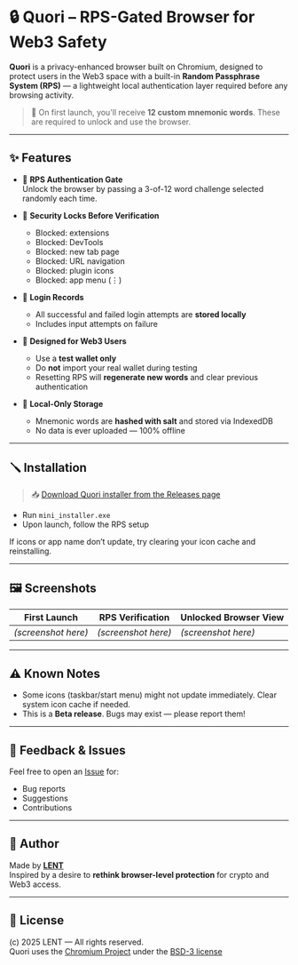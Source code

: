 # 🔒 Quori – RPS-Gated Browser for Web3 Safety

**Quori** is a privacy-enhanced browser built on Chromium, designed to protect users in the Web3 space with a built-in **Random Passphrase System (RPS)** — a lightweight local authentication layer required before any browsing activity.

> 🧠 On first launch, you'll receive **12 custom mnemonic words**. These are required to unlock and use the browser.

---

## ✨ Features

- 🔐 **RPS Authentication Gate**  
  Unlock the browser by passing a 3-of-12 word challenge selected randomly each time.

- 🛑 **Security Locks Before Verification**
  - Blocked: extensions
  - Blocked: DevTools
  - Blocked: new tab page
  - Blocked: URL navigation
  - Blocked: plugin icons
  - Blocked: app menu (⋮)

- 📜 **Login Records**
  - All successful and failed login attempts are **stored locally**
  - Includes input attempts on failure

- 🧪 **Designed for Web3 Users**
  - Use a **test wallet only**
  - Do **not** import your real wallet during testing
  - Resetting RPS will **regenerate new words** and clear previous authentication

- 🔏 **Local-Only Storage**
  - Mnemonic words are **hashed with salt** and stored via IndexedDB
  - No data is ever uploaded — 100% offline

---

## 🪛 Installation

> 📥 [Download Quori installer from the Releases page](https://github.com/LENT4869/Quori/releases)

- Run `mini_installer.exe`
- Upon launch, follow the RPS setup

If icons or app name don’t update, try clearing your icon cache and reinstalling.

---

## 🖼️ Screenshots

| First Launch           | RPS Verification       | Unlocked Browser View   |
|------------------------|------------------------|--------------------------|
| *(screenshot here)*    | *(screenshot here)*    | *(screenshot here)*     |

---

## ⚠️ Known Notes

- Some icons (taskbar/start menu) might not update immediately. Clear system icon cache if needed.
- This is a **Beta release**. Bugs may exist — please report them!

---

## 💬 Feedback & Issues

Feel free to open an [Issue](https://github.com/LENT4869/Quori/issues) for:

- Bug reports
- Suggestions
- Contributions

---

## 👤 Author

Made by [**LENT**](https://github.com/LENT4869)  
Inspired by a desire to **rethink browser-level protection** for crypto and Web3 access.

---

## 🪪 License

(c) 2025 LENT — All rights reserved.  
Quori uses the [Chromium Project](https://www.chromium.org/) under the [BSD-3 license](https://chromium.googlesource.com/chromium/src/+/main/LICENSE)